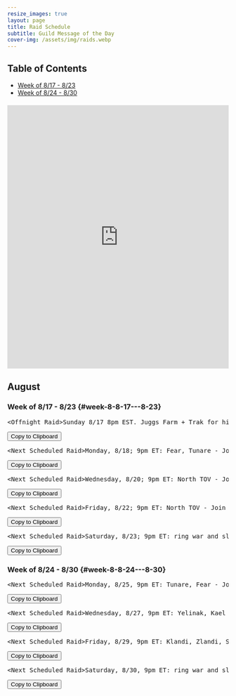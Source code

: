 ```yaml
---
resize_images: true
layout: page
title: Raid Schedule
subtitle: Guild Message of the Day
cover-img: /assets/img/raids.webp
---
```


## Table of Contents

- [Week of 8/17 - 8/23](#week-8-8-17---8-23)
- [Week of 8/24 - 8/30](#week-8-8-24---8-30)

<div class="calendar-container" style="margin: 20px 0;">
<iframe src="https://calendar.google.com/calendar/embed?src=66d83074080df7c55ea03673842f6e7b2c2f37ce0c38edf7137603c80e399802%40group.calendar.google.com&ctz=America%2FNew_York" 
style="border: 0" 
width="100%" 
height="600" 
frameborder="0" 
scrolling="no">
</iframe>
</div>


## August


### Week of 8/17 - 8/23 {#week-8-8-17---8-23}

<div class="copy-text-container"><pre class="copy-text-content" id="copy-box-4q3dqiwv3">&lt;Offnight Raid&gt;Sunday 8/17 8pm EST. Juggs Farm + Trak for his tooths ( - Join us at formerglory.lol</pre><button class="copy-button" onclick="copyText('copy-box-4q3dqiwv3')">Copy to Clipboard</button></div>

<div class="copy-text-container"><pre class="copy-text-content" id="copy-box-umf56ckgg">&lt;Next Scheduled Raid&gt;Monday, 8/18; 9pm ET: Fear, Tunare - Join us at formerglory.lol</pre><button class="copy-button" onclick="copyText('copy-box-umf56ckgg')">Copy to Clipboard</button></div>

<div class="copy-text-container"><pre class="copy-text-content" id="copy-box-a8ivf4pao">&lt;Next Scheduled Raid&gt;Wednesday, 8/20; 9pm ET: North TOV - Join us at formerglory.lol</pre><button class="copy-button" onclick="copyText('copy-box-a8ivf4pao')">Copy to Clipboard</button></div>

<div class="copy-text-container"><pre class="copy-text-content" id="copy-box-cwrrq7fw8">&lt;Next Scheduled Raid&gt;Friday, 8/22; 9pm ET: North TOV - Join us at formerglory.lol</pre><button class="copy-button" onclick="copyText('copy-box-cwrrq7fw8')">Copy to Clipboard</button></div>

<div class="copy-text-container"><pre class="copy-text-content" id="copy-box-iu3ppxx1m">&lt;Next Scheduled Raid&gt;Saturday, 8/23; 9pm ET: ring war and sleepers tomb - Join us at formerglory.lol</pre><button class="copy-button" onclick="copyText('copy-box-iu3ppxx1m')">Copy to Clipboard</button></div>


### Week of 8/24 - 8/30 {#week-8-8-24---8-30}

<div class="copy-text-container"><pre class="copy-text-content" id="copy-box-dbo38vecl">&lt;Next Scheduled Raid&gt;Monday, 8/25, 9pm ET: Tunare, Fear - Join us at formerglory.lol</pre><button class="copy-button" onclick="copyText('copy-box-dbo38vecl')">Copy to Clipboard</button></div>

<div class="copy-text-container"><pre class="copy-text-content" id="copy-box-3cp3sbg9r">&lt;Next Scheduled Raid&gt;Wednesday, 8/27, 9pm ET: Yelinak, Kael - Join us at formerglory.lol</pre><button class="copy-button" onclick="copyText('copy-box-3cp3sbg9r')">Copy to Clipboard</button></div>

<div class="copy-text-container"><pre class="copy-text-content" id="copy-box-ped7r65m4">&lt;Next Scheduled Raid&gt;Friday, 8/29, 9pm ET: Klandi, Zlandi, Sontalak, HOT Clear - Join us at formerglory.lol</pre><button class="copy-button" onclick="copyText('copy-box-ped7r65m4')">Copy to Clipboard</button></div>

<div class="copy-text-container"><pre class="copy-text-content" id="copy-box-3bmvtdrwy">&lt;Next Scheduled Raid&gt;Saturday, 8/30, 9pm ET: ring war and sleepers tomb - Join us at formerglory.lol</pre><button class="copy-button" onclick="copyText('copy-box-3bmvtdrwy')">Copy to Clipboard</button></div>

